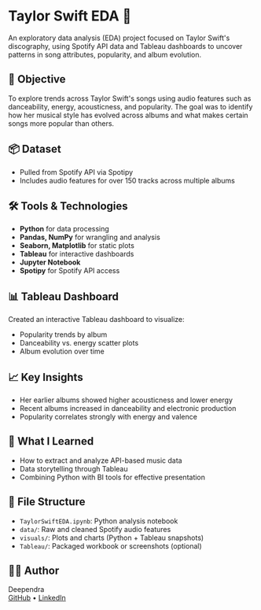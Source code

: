 # Taylor Swift EDA 🎤

An exploratory data analysis (EDA) project focused on Taylor Swift's discography, using Spotify API data and Tableau dashboards to uncover patterns in song attributes, popularity, and album evolution.

## 🎯 Objective
To explore trends across Taylor Swift's songs using audio features such as danceability, energy, acousticness, and popularity. The goal was to identify how her musical style has evolved across albums and what makes certain songs more popular than others.

## 📦 Dataset
- Pulled from Spotify API via Spotipy
- Includes audio features for over 150 tracks across multiple albums

## 🛠️ Tools & Technologies
- **Python** for data processing
- **Pandas, NumPy** for wrangling and analysis
- **Seaborn, Matplotlib** for static plots
- **Tableau** for interactive dashboards
- **Jupyter Notebook**
- **Spotipy** for Spotify API access

## 📊 Tableau Dashboard
Created an interactive Tableau dashboard to visualize:
- Popularity trends by album
- Danceability vs. energy scatter plots
- Album evolution over time


## 📈 Key Insights
- Her earlier albums showed higher acousticness and lower energy
- Recent albums increased in danceability and electronic production
- Popularity correlates strongly with energy and valence

## 🧠 What I Learned
- How to extract and analyze API-based music data
- Data storytelling through Tableau
- Combining Python with BI tools for effective presentation

## 📁 File Structure
- `TaylorSwiftEDA.ipynb`: Python analysis notebook
- `data/`: Raw and cleaned Spotify audio features
- `visuals/`: Plots and charts (Python + Tableau snapshots)
- `Tableau/`: Packaged workbook or screenshots (optional)

## 👨‍💻 Author
Deependra  
[GitHub]([https://github.com/fnudeependra](https://github.com/deependraCS4443)) • [LinkedIn](https://www.linkedin.com/in/fnu-deependra-841756139/ )
